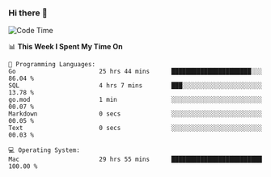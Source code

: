 ### Hi there 👋

<!--
**CrazyCollin/crazycollin** is a ✨ _special_ ✨ repository because its `README.md` (this file) appears on your GitHub profile.

Here are some ideas to get you started:

- 🔭 I’m currently working on ...
- 🌱 I’m currently learning ...
- 👯 I’m looking to collaborate on ...
- 🤔 I’m looking for help with ...
- 💬 Ask me about ...
- 📫 How to reach me: ...
- 😄 Pronouns: ...
- ⚡ Fun fact: ...
-->

<!--START_SECTION:waka-->
![Code Time](http://img.shields.io/badge/Code%20Time-1%2C885%20hrs-blue)

📊 **This Week I Spent My Time On** 

```text
💬 Programming Languages: 
Go                       25 hrs 44 mins      ██████████████████████░░░   86.04 % 
SQL                      4 hrs 7 mins        ███░░░░░░░░░░░░░░░░░░░░░░   13.78 % 
go.mod                   1 min               ░░░░░░░░░░░░░░░░░░░░░░░░░   00.07 % 
Markdown                 0 secs              ░░░░░░░░░░░░░░░░░░░░░░░░░   00.05 % 
Text                     0 secs              ░░░░░░░░░░░░░░░░░░░░░░░░░   00.03 % 

💻 Operating System: 
Mac                      29 hrs 55 mins      █████████████████████████   100.00 % 
```


<!--END_SECTION:waka-->
